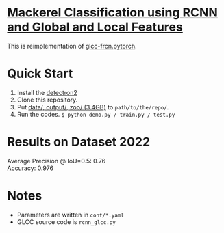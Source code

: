 # [Mackerel Classification using RCNN and Global and Local Features](https://doi.org/10.1109/ACCESS.2019.2917554)

This is reimplementation of [glcc-frcn.pytorch](https://github.com/iiclab/glcc-frcn.pytorch).

# Quick Start

1. Install the [detectron2](https://github.com/facebookresearch/detectron2/blob/main/INSTALL.md)
2. Clone this repository.
3. Put [data/, output/, zoo/ (3.4GB)](http://iic.ecei.tohoku.ac.jp/~tomo/rcnn-glcc.tar.gz) to ```path/to/the/repo/```.  
4. Run the codes. ```$ python demo.py / train.py / test.py```

# Results on Dataset 2022

Average Precision @ IoU=0.5: 0.76  
Accuracy: 0.976 

# Notes

- Parameters are written in ```conf/*.yaml```
- GLCC source code is ```rcnn_glcc.py```
